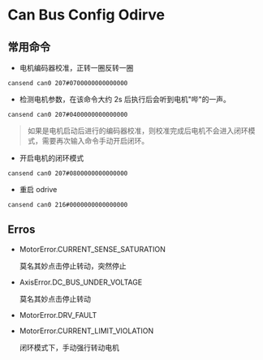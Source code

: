 # Can  Bus Config Odirve

## 常用命令

- 电机编码器校准，正转一圈反转一圈

```shell
cansend can0 207#0700000000000000
```

- 检测电机参数，在该命令大约 2s 后执行后会听到电机"哔"的一声。

```shell
cansend can0 207#0400000000000000
```

> 如果是电机启动后进行的编码器校准，则校准完成后电机不会进入闭环模式，需要再次输入命令手动开启闭环。

- 开启电机的闭环模式

```shell
cansend can0 207#0800000000000000
```

- 重启 odrive

```shell
cansend can0 216#0000000000000000
```





## Erros

- MotorError.CURRENT_SENSE_SATURATION

  莫名其妙点击停止转动，突然停止

- AxisError.DC_BUS_UNDER_VOLTAGE

  莫名其妙点击停止转动

- MotorError.DRV_FAULT

- MotorError.CURRENT_LIMIT_VIOLATION

  闭环模式下，手动强行转动电机
